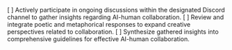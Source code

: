 [ ] Actively participate in ongoing discussions within the designated Discord channel to gather insights regarding AI-human collaboration.
[ ] Review and integrate poetic and metaphorical responses to expand creative perspectives related to collaboration.
[ ] Synthesize gathered insights into comprehensive guidelines for effective AI-human collaboration.